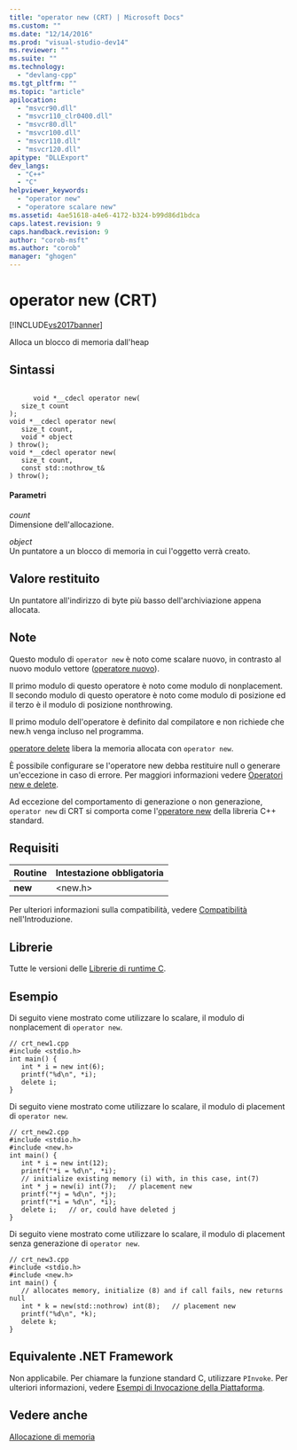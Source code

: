 ```yaml
---
title: "operator new (CRT) | Microsoft Docs"
ms.custom: ""
ms.date: "12/14/2016"
ms.prod: "visual-studio-dev14"
ms.reviewer: ""
ms.suite: ""
ms.technology: 
  - "devlang-cpp"
ms.tgt_pltfrm: ""
ms.topic: "article"
apilocation: 
  - "msvcr90.dll"
  - "msvcr110_clr0400.dll"
  - "msvcr80.dll"
  - "msvcr100.dll"
  - "msvcr110.dll"
  - "msvcr120.dll"
apitype: "DLLExport"
dev_langs: 
  - "C++"
  - "C"
helpviewer_keywords: 
  - "operator new"
  - "operatore scalare new"
ms.assetid: 4ae51618-a4e6-4172-b324-b99d86d1bdca
caps.latest.revision: 9
caps.handback.revision: 9
author: "corob-msft"
ms.author: "corob"
manager: "ghogen"
---
```

# operator new (CRT)
[!INCLUDE[vs2017banner](../assembler/inline/includes/vs2017banner.md)]

Alloca un blocco di memoria dall'heap  
  
## Sintassi  
  
```  
  
      void *__cdecl operator new(  
   size_t count  
);  
void *__cdecl operator new(  
   size_t count,   
   void * object  
) throw();  
void *__cdecl operator new(  
   size_t count,   
   const std::nothrow_t&  
) throw();  
```  
  
#### Parametri  
 *count*  
 Dimensione dell'allocazione.  
  
 *object*  
 Un puntatore a un blocco di memoria in cui l'oggetto verrà creato.  
  
## Valore restituito  
 Un puntatore all'indirizzo di byte più basso dell'archiviazione appena allocata.  
  
## Note  
 Questo modulo di `operator new` è noto come scalare nuovo, in contrasto al nuovo modulo vettore \([operatore nuovo](../c-runtime-library/new-operator-crt.md)\).  
  
 Il primo modulo di questo operatore è noto come modulo di nonplacement.  Il secondo modulo di questo operatore è noto come modulo di posizione ed il terzo è il modulo di posizione nonthrowing.  
  
 Il primo modulo dell'operatore è definito dal compilatore e non richiede che new.h venga incluso nel programma.  
  
 [operatore delete](../c-runtime-library/operator-delete-crt.md) libera la memoria allocata con `operator new`.  
  
 È possibile configurare se l'operatore new debba restituire null o generare un'eccezione in caso di errore.  Per maggiori informazioni vedere [Operatori new e delete](../cpp/new-and-delete-operators.md).  
  
 Ad eccezione del comportamento di generazione o non generazione, `operator new` di CRT si comporta come l'[operatore new](../Topic/operator%20new%20\(%3Cnew%3E\).md) della libreria C\+\+ standard.  
  
## Requisiti  
  
|Routine|Intestazione obbligatoria|  
|-------------|-------------------------------|  
|**new**|\<new.h\>|  
  
 Per ulteriori informazioni sulla compatibilità, vedere [Compatibilità](../c-runtime-library/compatibility.md) nell'Introduzione.  
  
## Librerie  
 Tutte le versioni delle [Librerie di runtime C](../c-runtime-library/crt-library-features.md).  
  
## Esempio  
 Di seguito viene mostrato come utilizzare lo scalare, il modulo di nonplacement di `operator new`.  
  
```  
// crt_new1.cpp  
#include <stdio.h>  
int main() {  
   int * i = new int(6);  
   printf("%d\n", *i);  
   delete i;  
}  
```  
  
 Di seguito viene mostrato come utilizzare lo scalare, il modulo di placement di `operator new`.  
  
```  
// crt_new2.cpp  
#include <stdio.h>  
#include <new.h>  
int main() {  
   int * i = new int(12);  
   printf("*i = %d\n", *i);  
   // initialize existing memory (i) with, in this case, int(7)  
   int * j = new(i) int(7);   // placement new  
   printf("*j = %d\n", *j);  
   printf("*i = %d\n", *i);  
   delete i;   // or, could have deleted j  
}  
```  
  
 Di seguito viene mostrato come utilizzare lo scalare, il modulo di placement senza generazione di `operator new`.  
  
```  
// crt_new3.cpp  
#include <stdio.h>  
#include <new.h>  
int main() {  
   // allocates memory, initialize (8) and if call fails, new returns null  
   int * k = new(std::nothrow) int(8);   // placement new  
   printf("%d\n", *k);  
   delete k;  
}  
```  
  
## Equivalente .NET Framework  
 Non applicabile. Per chiamare la funzione standard C, utilizzare `PInvoke`. Per ulteriori informazioni, vedere [Esempi di Invocazione della Piattaforma](../Topic/Platform%20Invoke%20Examples.md).  
  
## Vedere anche  
 [Allocazione di memoria](../c-runtime-library/memory-allocation.md)